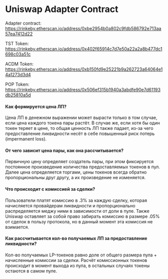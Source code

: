 # Uniswap Adapter Contract

Adapter contract: https://rinkeby.etherscan.io/address/0xbe2954b0a802c9fdb586792e713aa57ea7412d22

TST Token: https://rinkeby.etherscan.io/address/0x402f65914c7d7e50a22a2a8b477dc1698c03a51c

ACDM Token: https://rinkeby.etherscan.io/address/0xb150fd9e25221b9a262723a64064e14a1273d3d4

POP Token: https://rinkeby.etherscan.io/address/0x506ef315b1940a3abdfe90e7d61193db25810a5d

#### Как формируется цена ЛП?

Цена ЛП в денежном выражении может вырасти только в том случае, если цена каждого токена пары растёт. В случае же, если хотя бы один токен теряет в цене, то общая ценность ЛП также падает, из-за чего предоставление ликвидности несёт в себе повышенный риск потерь (impermanent loss).

#### От чего зависит цена пары, как она рассчитывается?

Первичную цену определяет создатель пары, при этом фиксируется постоянное произведение количества предоставляемых токенов в пул. Далее цена определяется торгами, цены токенов всегда обратно пропорциональны друг другу, а их произведение не изменяется.

#### Что происходит с комиссией за сделки?

Пользователи платят комиссию в .3% за каждую сделку, которая начисляется провайдерам ликвидности и пропорционально распределяется меджу ними в зависимости от доли в пуле. Также Uniswap оставляет за собой право забирать комиссию в размере .05% от сделок в пользу протокола, но в данный момент эта комиссия не взимается. 

#### Как рассчитывается кол-во получаемых ЛП за предоставление ликвидности?

Кол-во получаемых LP-токенов равно доле от общего размера пула + начисленные комиссии за сделки. Расчёт комиссионных токенов происходит в момент выхода из пула, в остальных случаях токены остаются в самом пуле.